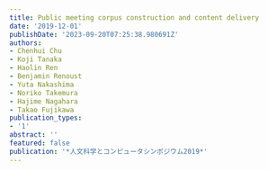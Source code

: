 ```yaml
---
title: Public meeting corpus construction and content delivery
date: '2019-12-01'
publishDate: '2023-09-20T07:25:38.980691Z'
authors:
- Chenhui Chu
- Koji Tanaka
- Haolin Ren
- Benjamin Renoust
- Yuta Nakashima
- Noriko Takemura
- Hajime Nagahara
- Takao Fujikawa
publication_types:
- '1'
abstract: ''
featured: false
publication: '*人文科学とコンピュータシンポジウム2019*'
---
```


